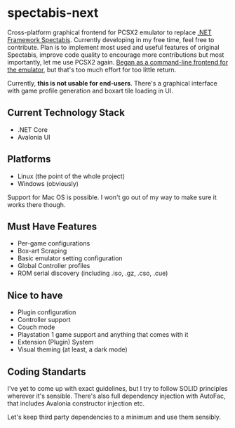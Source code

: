 # spectabis-next

Cross-platform graphical frontend for PCSX2 emulator to replace [.NET Framework Spectabis](https://github.com/FaithLV/Spectabis). Currently developing in my free time, feel free to contribute.
Plan is to implement most used and useful features of original Spectabis, improve code quality to encourage more contributions but most importantly, let me use PCSX2 again.
[Began as a command-line frontend for the emulator](https://github.com/FaithLV/spectabis-cli), but that's too much effort for too little return.

Currently, **this is not usable for end-users**. There's a graphical interface with game profile generation and boxart tile loading in UI.

## Current Technology Stack
* .NET Core
* Avalonia UI

## Platforms
* Linux (the point of the whole project)
* Windows (obviously)

Support for Mac OS is possible. I won't go out of my way to make sure it works there though.

## Must Have Features
* Per-game configurations
* Box-art Scraping
* Basic emulator setting configuration
* Global Controller profiles
* ROM serial discovery (including .iso, .gz, .cso, .cue)

## Nice to have
* Plugin configuration
* Controller support
* Couch mode
* Playstation 1 game support and anything that comes with it
* Extension (Plugin) System
* Visual theming (at least, a dark mode)

## Coding Standarts
I've yet to come up with exact guidelines, but I try to follow SOLID principles wherever it's sensible. There's also full dependency injection with AutoFac, that includes Avalonia constructor injection etc.

Let's keep third party dependencies to a minimum and use them sensibly.
